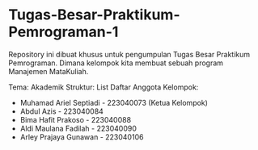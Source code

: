 # Tugas-Besar-Praktikum-Pemrograman-1
Repository ini dibuat khusus untuk pengumpulan Tugas Besar Praktikum Pemrograman. Dimana kelompok kita membuat sebuah program Manajemen MataKuliah.

Tema: Akademik
Struktur: List
Daftar Anggota Kelompok:
- Muhamad Ariel Septiadi - 223040073 (Ketua Kelompok)
- Abdul Azis - 223040084
- Bima Hafit Prakoso - 223040088
- Aldi Maulana Fadilah - 223040090
- Arley Prajaya Gunawan - 223040106
